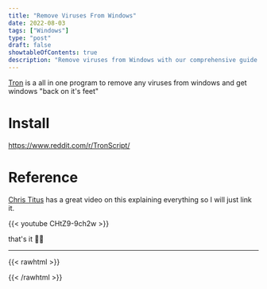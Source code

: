 ```yaml
---
title: "Remove Viruses From Windows"
date: 2022-08-03
tags: ["Windows"]
type: "post"
draft: false
showtableOfContents: true
description: "Remove viruses from Windows with our comprehensive guide. Follow our step-by-step instructions to effectively clean and protect your system"
---
```


[Tron](https://old.reddit.com/r/TronScript/) is a all in one program to remove any viruses from windows and get windows "back on it's feet"

# Install 

https://www.reddit.com/r/TronScript/

# Reference

[Chris Titus](https://christitus.com/) has a great video on this explaining everything so I will just link it. 

{{< youtube CHtZ9-9ch2w >}}

that's it ✌🏽

-------------------------------------------------------------
{{< rawhtml >}} 
 
{{< /rawhtml >}}
